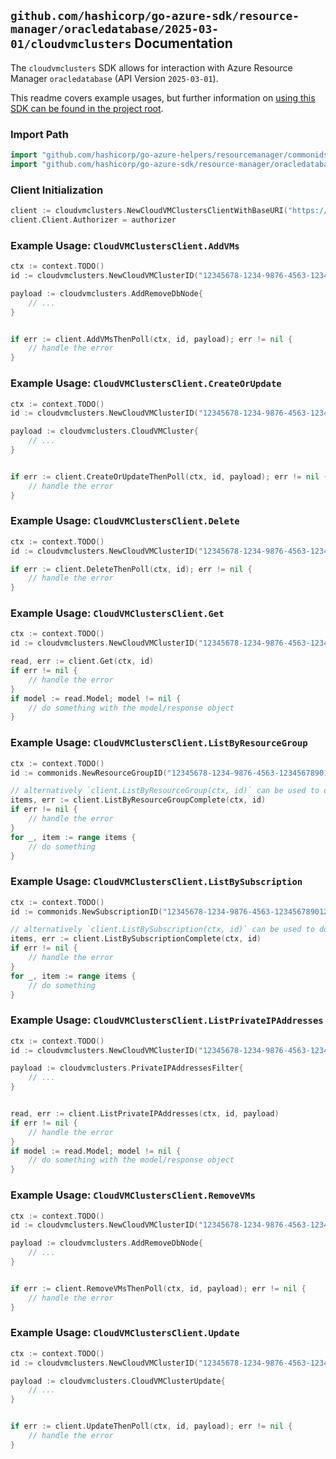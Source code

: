 
## `github.com/hashicorp/go-azure-sdk/resource-manager/oracledatabase/2025-03-01/cloudvmclusters` Documentation

The `cloudvmclusters` SDK allows for interaction with Azure Resource Manager `oracledatabase` (API Version `2025-03-01`).

This readme covers example usages, but further information on [using this SDK can be found in the project root](https://github.com/hashicorp/go-azure-sdk/tree/main/docs).

### Import Path

```go
import "github.com/hashicorp/go-azure-helpers/resourcemanager/commonids"
import "github.com/hashicorp/go-azure-sdk/resource-manager/oracledatabase/2025-03-01/cloudvmclusters"
```


### Client Initialization

```go
client := cloudvmclusters.NewCloudVMClustersClientWithBaseURI("https://management.azure.com")
client.Client.Authorizer = authorizer
```


### Example Usage: `CloudVMClustersClient.AddVMs`

```go
ctx := context.TODO()
id := cloudvmclusters.NewCloudVMClusterID("12345678-1234-9876-4563-123456789012", "example-resource-group", "cloudVmClusterName")

payload := cloudvmclusters.AddRemoveDbNode{
	// ...
}


if err := client.AddVMsThenPoll(ctx, id, payload); err != nil {
	// handle the error
}
```


### Example Usage: `CloudVMClustersClient.CreateOrUpdate`

```go
ctx := context.TODO()
id := cloudvmclusters.NewCloudVMClusterID("12345678-1234-9876-4563-123456789012", "example-resource-group", "cloudVmClusterName")

payload := cloudvmclusters.CloudVMCluster{
	// ...
}


if err := client.CreateOrUpdateThenPoll(ctx, id, payload); err != nil {
	// handle the error
}
```


### Example Usage: `CloudVMClustersClient.Delete`

```go
ctx := context.TODO()
id := cloudvmclusters.NewCloudVMClusterID("12345678-1234-9876-4563-123456789012", "example-resource-group", "cloudVmClusterName")

if err := client.DeleteThenPoll(ctx, id); err != nil {
	// handle the error
}
```


### Example Usage: `CloudVMClustersClient.Get`

```go
ctx := context.TODO()
id := cloudvmclusters.NewCloudVMClusterID("12345678-1234-9876-4563-123456789012", "example-resource-group", "cloudVmClusterName")

read, err := client.Get(ctx, id)
if err != nil {
	// handle the error
}
if model := read.Model; model != nil {
	// do something with the model/response object
}
```


### Example Usage: `CloudVMClustersClient.ListByResourceGroup`

```go
ctx := context.TODO()
id := commonids.NewResourceGroupID("12345678-1234-9876-4563-123456789012", "example-resource-group")

// alternatively `client.ListByResourceGroup(ctx, id)` can be used to do batched pagination
items, err := client.ListByResourceGroupComplete(ctx, id)
if err != nil {
	// handle the error
}
for _, item := range items {
	// do something
}
```


### Example Usage: `CloudVMClustersClient.ListBySubscription`

```go
ctx := context.TODO()
id := commonids.NewSubscriptionID("12345678-1234-9876-4563-123456789012")

// alternatively `client.ListBySubscription(ctx, id)` can be used to do batched pagination
items, err := client.ListBySubscriptionComplete(ctx, id)
if err != nil {
	// handle the error
}
for _, item := range items {
	// do something
}
```


### Example Usage: `CloudVMClustersClient.ListPrivateIPAddresses`

```go
ctx := context.TODO()
id := cloudvmclusters.NewCloudVMClusterID("12345678-1234-9876-4563-123456789012", "example-resource-group", "cloudVmClusterName")

payload := cloudvmclusters.PrivateIPAddressesFilter{
	// ...
}


read, err := client.ListPrivateIPAddresses(ctx, id, payload)
if err != nil {
	// handle the error
}
if model := read.Model; model != nil {
	// do something with the model/response object
}
```


### Example Usage: `CloudVMClustersClient.RemoveVMs`

```go
ctx := context.TODO()
id := cloudvmclusters.NewCloudVMClusterID("12345678-1234-9876-4563-123456789012", "example-resource-group", "cloudVmClusterName")

payload := cloudvmclusters.AddRemoveDbNode{
	// ...
}


if err := client.RemoveVMsThenPoll(ctx, id, payload); err != nil {
	// handle the error
}
```


### Example Usage: `CloudVMClustersClient.Update`

```go
ctx := context.TODO()
id := cloudvmclusters.NewCloudVMClusterID("12345678-1234-9876-4563-123456789012", "example-resource-group", "cloudVmClusterName")

payload := cloudvmclusters.CloudVMClusterUpdate{
	// ...
}


if err := client.UpdateThenPoll(ctx, id, payload); err != nil {
	// handle the error
}
```

